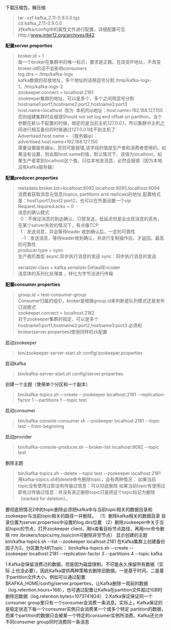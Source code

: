 下载压缩包，解压缩
> tar -xzf kafka_2.11-0.9.0.0.tgz<br>
> cd kafka_2.11-0.9.0.0<br>
对kafka/config中的属性文件进行配置，详细配置可见http://www.inter12.org/archives/842


<b>配置server.properties</b><br>
> broker.id = 1<br>
每一个broker在集群中的唯一标示，要求是正数。在改变IP地址，不改变broker.id的话不会影响consumers<br>
log.dirs = /tmp/kafka-logs <br>
kafka数据的存放地址，多个地址的话用逗号分割 /tmp/kafka-logs-1，/tmp/kafka-logs-2<br>
zookeeper.connect = localhost:2181<br>
zookeeper集群的地址，可以是多个，多个之间用逗号分割 hostname1:port1,hostname2:port2,hostname3:port3<br>
host.name=localhost  改为  本机的ip地址：host.name=192.168.127.150<br>
否则组建集群时会报错Should not set log end offset on partition，当个参数在默认不配置的时候，绑定的是当前主机127.0.0.1，所以集群中主机之间进行相互备份的时候通过127.0.0.1找不到主机了<br>
Advertised.host.name = （服务器ip）：advertised.host.name=192.168.127.150<br>
需要设置服务器ip，否则可能报错,该字段的值是生产者和消费者使用的。如果没有设置，则会取host.name的值，默认情况下，该值为localhost，如果生产者拿到localhost这个值，只往本地发消息，必然会报错（因为本地没有kafka服务器）<br>

<b>配置producer.properties</b><br>
> metadata.broker.list=localhost:9092,localhost:9093,localhost:9094<br>
消费者获取消息元信息(topics, partitions and replicas)的地址,配置格式是：host1:port1,host2:port2，也可以在外面设置一个vip<br>
Request.required.acks = 0<br>
消息的确认模式<br>
 &nbsp;0：不保证消息的到达确认，只管发送，低延迟但是会出现消息的丢失，在某个server失败的情况下，有点像TCP<br>
 &nbsp;1：发送消息，并会等待leader 收到确认后，一定的可靠性<br>
 &nbsp; -1：发送消息，等待leader收到确认，并进行复制操作后，才返回，最高的可靠性<br>
producer.type = sync<br>
生产者的类型 async:异步执行消息的发送 sync：同步执行消息的发送<br><br>
serializer.class = kafka.serializer.DefaultEncoder<br>
消息体的系列化处理类 ，转化为字节流进行传输<br>

<b>配置consumer.properties</b><br>
> group.id = test-consumer-group<br>
Consumer归属的组ID，broker是根据group.id来判断是队列模式还是发布订阅模式<br>
zookeeper.connect = localhost:2182<br>
对于zookeeper集群的指定，可以是多个 hostname1:port1,hostname2:port2,hostname3:port3 必须和broker(server.properties)使用同样的zk配置<br>

启动zookeeper
> bin/zookeeper-server-start.sh config/zookeeper.properties

启动kafka
> bin/kafka-server-start.sh config/server.properties

创建一个主题（使用单个分区和一个副本）
> bin/kafka-topics.sh --create --zookeeper localhost:2181 --replication-factor 1 --partitions 1 --topic test

启动consumer
> bin/kafka-console-consumer.sh --zookeeper localhost:2181 --topic test --from-beginning

启动provider
> bin/kafka-console-producer.sh --broker-list localhost:9092 --topic test

删除主题
> bin/kafka-topics.sh --delete --topic test --zookeeper localhost:2181 
用kafka-topics.sh的delete命令删除topic，会有两种情况：
如果当前topic没有使用过即没有传输过信息：可以彻底删除
如果当前topic有使用过即有过传输过信息：并没有真正删除topic只是把这个topic标记为删除（marked for deletion）。


要彻底把情况2中的topic删除必须把kafka中与当前topic相关的数据目录和zookeeper与当前topic相关的路径一并删除。
（1）删除kafka相关的数据目录
     目录位置为server.properties中设置的log.dirs位置
（2）删除zookeeper中关于当前topic的节点，打开zookeeper client，用ls查看目标节点路径，再用rmr命令删除
     rmr /brokers/topics/my_topic(rm可删除非空节点）
显示创建的主题
bin/kafka-topics.sh --list --zookeeper localhost:2181
在Kafka集群上创建备份因子为3，分区数为4的Topic：
bin/kafka-topics.sh --create --zookeeper localhost:2181 --replication-factor 3 --partitions 4 --topic kafka


1.Kafka会保留消费过的数据，但是因为磁盘限制，不可能永久保留所有数据（实际 上也没必要），因此Kafka提供两种策略去删除旧数据。一是基于时间，二是基于partition文件大小。例如可以通过配置$KAFKA_HOME/config/server.properties，让Kafka删除一周前的数据（log.retention.hours=168），也可通过配置让Kafka在partition文件超过1GB时删除旧数据（log.retention.bytes=1073741824）
2.Kafka保证保证同一个consumer group里只有一个consumer会消费一条消息。实际上，Kafka保证的是稳定状态下每一个consumer实例只会消费某一个或多个特定 partition的数据，而某个partition的数据只会被某一个特定的consumer实例所消费。Kafka还允许不同consumer group同时消费同一条消息
